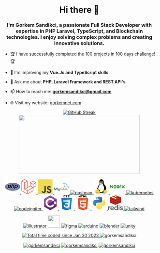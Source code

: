 <h1 align="center">Hi there 👋</h1>
<h3 align="center">I'm Gorkem Sandikci, a passionate Full Stack Developer with expertise in PHP Laravel, TypeScript, and Blockchain technologies. I enjoy solving complex problems and creating innovative solutions.</h3>

<p align="left">

  - 🏆 I have successfully completed the [100 projects in 100 days](https://github.com/gorkemsandikci/100days100projects) challenge! 🏆

  - 🌱 I'm improving my **Vue.Js and TypeScript skills**

  - 💬 Ask me about **PHP, Laravel Framework and REST API's**
  
  - 📫 How to reach me: **[gorkemsandikci@gmail.com](mailto:gorkemsandikci@gmail.com)**

  - 🌐 Visit my website: [gorkemnet.com](https://gorkemnet.com/)
</p>

<!-- Github Stats Start-->
<p align="center">
    <a href="https://git.io/streak-stats">
        <img src="https://streak-stats.demolab.com?user=gorkemsandikci&theme=transparent&card_width=350&exclude_days=Sun%2CSat" alt="GitHub Streak" />
    </a>
    <img height="195" width="400" src="https://github-readme-stats.vercel.app/api/top-langs/?username=gorkemsandikci&layout=compact&theme=transparent"/>
</p>
<!-- Github Stats End-->

<p align="center">
    <a href="https://www.php.net" target="_blank" rel="noreferrer">
        <img src="https://raw.githubusercontent.com/devicons/devicon/master/icons/php/php-original.svg" alt="php" width="50" height="50"/>
    </a>
    <a href="https://laravel.com/" target="_blank" rel="noreferrer">
        <img src="https://raw.githubusercontent.com/devicons/devicon/master/icons/laravel/laravel-original.svg" alt="laravel" width="50" height="50"/>
    </a>
    <a href="https://developer.mozilla.org/en-US/docs/Web/JavaScript" target="_blank" rel="noreferrer">
        <img src="https://raw.githubusercontent.com/devicons/devicon/master/icons/javascript/javascript-original.svg" alt="javascript" width="50" height="50"/>
    </a>
    <a href="https://www.mysql.com/" target="_blank" rel="noreferrer">
        <img src="https://raw.githubusercontent.com/devicons/devicon/master/icons/mysql/mysql-original-wordmark.svg" alt="mysql" width="50" height="50"/>
    </a>
    <a href="https://postman.com" target="_blank" rel="noreferrer">
        <img src="https://www.vectorlogo.zone/logos/getpostman/getpostman-icon.svg" alt="postman" width="50" height="50"/>
    </a>
    <a href="https://www.linux.org/" target="_blank" rel="noreferrer">
        <img src="https://raw.githubusercontent.com/devicons/devicon/master/icons/linux/linux-original.svg" alt="linux" width="50" height="50"/>
    </a>
    <a href="https://www.nginx.com" target="_blank" rel="noreferrer">
        <img src="https://raw.githubusercontent.com/devicons/devicon/master/icons/nginx/nginx-original.svg" alt="nginx" width="50" height="50"/>
    </a>
    <a href="https://kubernetes.io" target="_blank" rel="noreferrer">
        <img src="https://www.vectorlogo.zone/logos/kubernetes/kubernetes-icon.svg" alt="kubernetes" width="40" height="40"/>
    </a>
    <a href="https://codeigniter.com" target="_blank" rel="noreferrer">
        <img src="https://cdn.worldvectorlogo.com/logos/codeigniter.svg" alt="codeigniter" width="50" height="50"/>
    </a>
    <a href="https://www.w3schools.com/cs/" target="_blank" rel="noreferrer">
        <img src="https://raw.githubusercontent.com/devicons/devicon/master/icons/csharp/csharp-original.svg" alt="csharp" width="50" height="50"/>
    </a>
    <a href="https://www.w3schools.com/css/" target="_blank" rel="noreferrer">
        <img src="https://raw.githubusercontent.com/devicons/devicon/master/icons/css3/css3-original-wordmark.svg" alt="css3" width="50" height="50"/>
    </a>
    <a href="https://www.w3.org/html/" target="_blank" rel="noreferrer">
        <img src="https://raw.githubusercontent.com/devicons/devicon/master/icons/html5/html5-original-wordmark.svg" alt="html5" width="50" height="50"/>
    </a>
    <a href="https://www.python.org" target="_blank" rel="noreferrer">
        <img src="https://raw.githubusercontent.com/devicons/devicon/master/icons/python/python-original.svg" alt="python" width="50" height="50"/>
    </a> 
    <a href="https://redis.io" target="_blank" rel="noreferrer">
        <img src="https://raw.githubusercontent.com/devicons/devicon/master/icons/redis/redis-original-wordmark.svg" alt="redis" width="50" height="50"/>
    </a>
    <a href="https://tailwindcss.com/" target="_blank" rel="noreferrer">
        <img src="https://www.vectorlogo.zone/logos/tailwindcss/tailwindcss-icon.svg" alt="tailwind" width="50" height="50"/>
    </a>
</p>
<p align="center">
    <a href="https://www.adobe.com/in/products/illustrator.html" target="_blank" rel="noreferrer">
        <img src="https://www.vectorlogo.zone/logos/adobe_illustrator/adobe_illustrator-icon.svg" alt="illustrator" width="40" height="40"/>
    </a>
    <a href="https://www.photoshop.com/en" target="_blank" rel="noreferrer">
        <img src="https://cdn.jsdelivr.net/gh/devicons/devicon@latest/icons/photoshop/photoshop-original.svg" width="40" height="40"/>
    </a>
    <a href="https://www.figma.com/" target="_blank" rel="noreferrer">
        <img src="https://www.vectorlogo.zone/logos/figma/figma-icon.svg" alt="figma" width="40" height="40"/>
    </a>
    <a href="https://www.arduino.cc/" target="_blank" rel="noreferrer">
        <img src="https://cdn.worldvectorlogo.com/logos/arduino-1.svg" alt="arduino" width="40" height="40"/>
    </a> 
    <a href="https://www.blender.org/" target="_blank" rel="noreferrer">
        <img src="https://download.blender.org/branding/community/blender_community_badge_white.svg" alt="blender" width="40" height="40"/>
    </a>
    <a href="https://unity.com/" target="_blank" rel="noreferrer">
        <img src="https://www.vectorlogo.zone/logos/unity3d/unity3d-icon.svg" alt="unity" width="40" height="40"/>
    </a>
</p>

<p align="center">
    <a href="https://wakatime.com/@c3bd9b7f-1fb2-417e-bfeb-145b93967018">
        <img src="https://wakatime.com/badge/user/c3bd9b7f-1fb2-417e-bfeb-145b93967018.svg" alt="Total time coded since Jan 30 2023"/>
    </a>
    <img src="https://komarev.com/ghpvc/?username=gorkemsandikci&label=Profile%20views&color=0e75b6&style=flat" alt="gorkemsandikci"/>
</p>

<p align="center">
    <a href="https://linkedin.com/in/gorkemsandikci" target="blank">
        <img align="center" src="https://raw.githubusercontent.com/rahuldkjain/github-profile-readme-generator/master/src/images/icons/Social/linked-in-alt.svg" alt="gorkemsandikci" height="30" width="40"/>
    </a>
    <a href="https://instagram.com/gorkemsandikci" target="blank">
        <img align="center" src="https://raw.githubusercontent.com/rahuldkjain/github-profile-readme-generator/master/src/images/icons/Social/instagram.svg" alt="gorkemsandikci" height="30" width="40"/>
    </a>
    <a href="https://www.hackerrank.com/gorkemsandikci" target="blank">
        <img align="center" src="https://raw.githubusercontent.com/rahuldkjain/github-profile-readme-generator/master/src/images/icons/Social/hackerrank.svg" alt="gorkemsandikci" height="30" width="40"/>
    </a>
</p>
